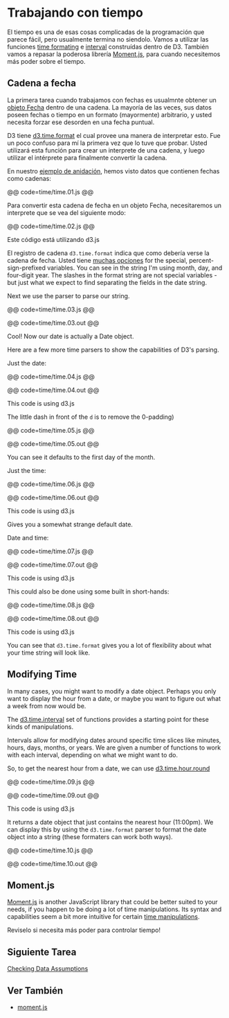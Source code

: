 # Trabajando con tiempo

El tiempo es una de esas cosas complicadas de la programación que parece fácil, pero usualmente termina no siendolo. Vamos a utilizar las funciones [time formating](https://github.com/mbostock/d3/wiki/Time-Formatting) e [interval](https://github.com/mbostock/d3/wiki/Time-Intervals) construídas dentro de D3. También vamos a repasar la poderosa librería [Moment.js](http://momentjs.com/), para cuando necesitemos más poder sobre el tiempo.

## Cadena a fecha

La primera tarea cuando trabajamos con fechas es usualmnte obtener un [objeto Fecha](https://developer.mozilla.org/en-US/docs/Web/JavaScript/Reference/Global_Objects/Date) dentro de una cadena. La mayoría de las veces, sus datos poseen fechas o tiempo en un formato (mayormente) arbitrario, y usted necesita forzar ese desorden en una fecha puntual.

D3 tiene [d3.time.format](https://github.com/mbostock/d3/wiki/Time-Formatting#format) el cual provee una manera de interpretar esto. Fue un poco confuso para mí la primera vez que lo tuve que probar. Usted utilizará esta función para crear un interprete de una cadena, y luego utilizar el intérprete para finalmente convertir la cadena.

En nuestro [ejemplo de anidación](group_data.html), hemos visto datos que contienen fechas como cadenas:

@@ code=time/time.01.js @@

Para convertir esta cadena de fecha en un objeto Fecha, necesitaremos un interprete que se vea del siguiente modo:

@@ code=time/time.02.js @@
<div class="aside">Este código está utilizando d3.js</div>


El registro de cadena `d3.time.format` indica que como debería verse la cadena de fecha. Usted tiene [muchas opciones](https://github.com/mbostock/d3/wiki/Time-Formatting#format) for the special, percent-sign-prefixed variables. You can see in the string I'm using month, day, and four-digit year. The slashes in the format string are not special variables - but just what we expect to find separating the fields in the date string.

Next we use the parser to parse our string.

@@ code=time/time.03.js @@

@@ code=time/time.03.out @@

Cool! Now our date is actually a Date object.

Here are a few more time parsers to show the capabilities of D3's parsing.

Just the date:

@@ code=time/time.04.js @@

@@ code=time/time.04.out @@

<div class="aside">This code is using d3.js</div>

The little dash in front of the `d` is to remove the 0-padding)

@@ code=time/time.05.js @@

@@ code=time/time.05.out @@

You can see it defaults to the first day of the month.

Just the time:

@@ code=time/time.06.js @@

@@ code=time/time.06.out @@

<div class="aside">This code is using d3.js</div>

Gives you a somewhat strange default date.

Date and time:

@@ code=time/time.07.js @@

@@ code=time/time.07.out @@

<div class="aside">This code is using d3.js</div>

This could also be done using some built in short-hands:

@@ code=time/time.08.js @@

@@ code=time/time.08.out @@

<div class="aside">This code is using d3.js</div>

You can see that `d3.time.format` gives you a lot of flexibility about what your time string will look like.

## Modifying Time

In many cases, you might want to modify a date object. Perhaps you only want to display the hour from a date, or maybe you want to figure out what a week from now would be.

The [d3.time.interval](https://github.com/mbostock/d3/wiki/Time-Intervals) set of functions provides a starting point for these kinds of manipulations.

Intervals allow for modifying dates around specific time slices like minutes, hours, days, months, or years. We are given a number of functions to work with each interval, depending on what we might want to do.

So, to get the nearest hour from a date, we can use [d3.time.hour.round](https://github.com/mbostock/d3/wiki/Time-Intervals#interval_round)

@@ code=time/time.09.js @@

@@ code=time/time.09.out @@

<div class="aside">This code is using d3.js</div>

It returns a date object that just contains the nearest hour (11:00pm). We can display this by using the `d3.time.format` parser to format the date object into a string (these formaters can work both ways).

@@ code=time/time.10.js @@

@@ code=time/time.10.out @@

## Moment.js

[Moment.js](http://momentjs.com/) is another JavaScript library that could be better suited to your needs, if you happen to be doing a lot of time manipulations. Its syntax and capabilities seem a bit more intuitive for certain [time manipulations](http://momentjs.com/docs/#/manipulating/).

Reviselo si necesita más poder para controlar tiempo!

## Siguiente Tarea

[Checking Data Assumptions](assumptions.html)

## Ver También

- [moment.js](http://momentjs.com/)

